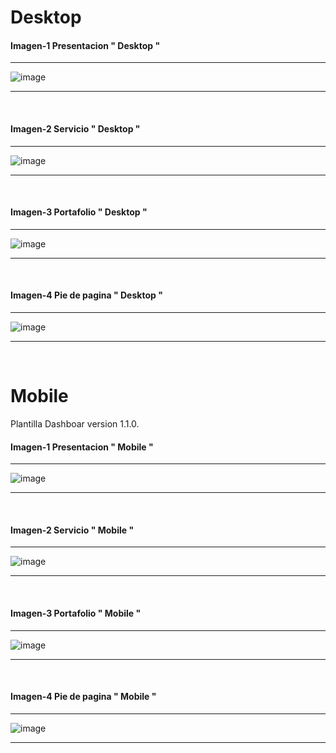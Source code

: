 # Desktop



#### Imagen-1         Presentacion " Desktop "
--- 

![image](https://github.com/gastonloco/dashboard-template/blob/main/img/img1.JPG)

--- 
<br>

#### Imagen-2         Servicio " Desktop "
--- 

![image](https://github.com/gastonloco/dashboard-template/blob/main/img/img2.JPG)

--- 
<br>

#### Imagen-3         Portafolio " Desktop "
--- 

![image](https://github.com/gastonloco/dashboard-template/blob/main/img/img3.JPG)

--- 
<br>

#### Imagen-4         Pie de pagina " Desktop "
--- 

![image](https://github.com/gastonloco/dashboard-template/blob/main/img/img4.JPG)

--- 
<br>

# Mobile

Plantilla Dashboar version 1.1.0.

#### Imagen-1         Presentacion " Mobile "
--- 

![image](https://github.com/gastonloco/dashboard-template/blob/main/img/img1.JPG)

--- 
<br>

#### Imagen-2         Servicio " Mobile "
--- 

![image](https://github.com/gastonloco/dashboard-template/blob/main/img/img2.JPG)

--- 
<br>

#### Imagen-3         Portafolio " Mobile "
--- 

![image](https://github.com/gastonloco/dashboard-template/blob/main/img/img3.JPG)

--- 
<br>

#### Imagen-4         Pie de pagina " Mobile "
--- 

![image](https://github.com/gastonloco/dashboard-template/blob/main/img/img4.JPG)

--- 
<br>